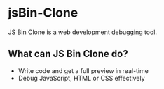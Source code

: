 # jsBin-Clone

JS Bin Clone is a web development debugging tool.

## What can JS Bin Clone do?

* Write code and get a full preview in real-time
* Debug JavaScript, HTML or CSS effectively
